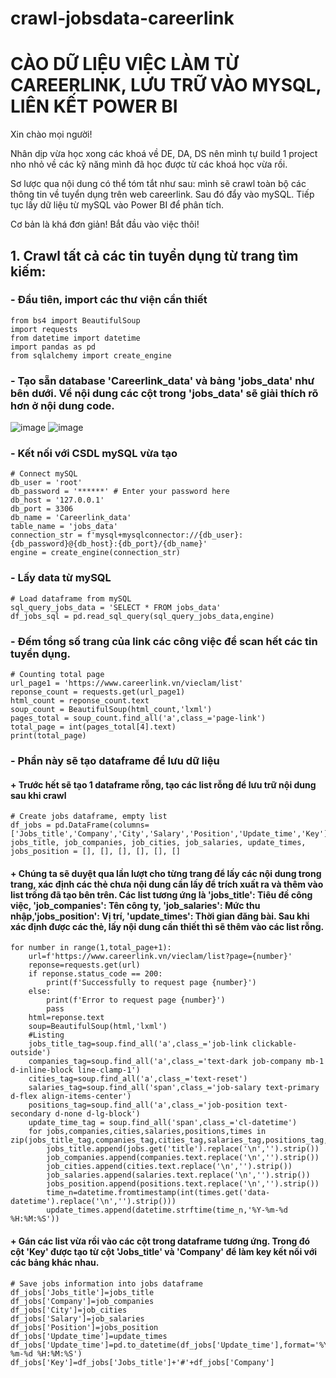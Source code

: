 # crawl-jobsdata-careerlink
# CÀO DỮ LIỆU VIỆC LÀM TỪ CAREERLINK, LƯU TRỮ VÀO MYSQL, LIÊN KẾT POWER BI

Xin chào mọi người!

Nhân dịp vừa học xong các khoá về DE, DA, DS nên mình tự build 1 project nho nhỏ về các kỹ năng mình đã học được từ các khoá học vừa rồi.

Sơ lược qua nội dung có thể tóm tắt như sau: mình sẽ crawl toàn bộ các thông tin về tuyển dụng trên web careerlink. Sau đó đẩy vào mySQL. Tiếp tục lấy dữ liệu từ mySQL vào Power BI để phân tích.

Cơ bản là khá đơn giản! Bắt đầu vào việc thôi!

## 1. Crawl tất cả các tin tuyển dụng từ trang tìm kiếm:
###  - Đầu tiên, import các thư viện cần thiết
  
```
from bs4 import BeautifulSoup
import requests
from datetime import datetime
import pandas as pd
from sqlalchemy import create_engine
```
 ### - Tạo sẵn database 'Careerlink_data' và bảng 'jobs_data' như bên dưới. Về nội dung các cột trong 'jobs_data' sẽ giải thích rõ hơn ở nội dung code.
   ![image](https://github.com/hoang410/crawl-jobsdata-careerlink/assets/119757225/8ba5d0aa-5bbf-46ae-9412-eec4a97b0b17) 
   ![image](https://github.com/hoang410/crawl-jobsdata-careerlink/assets/119757225/827207b4-d5e4-4420-bd01-9fbbf66123b5)
 ### - Kết nối với CSDL mySQL vừa tạo
```
# Connect mySQL
db_user = 'root'
db_password = '******' # Enter your password here
db_host = '127.0.0.1'
db_port = 3306
db_name = 'Careerlink_data'
table_name = 'jobs_data'
connection_str = f'mysql+mysqlconnector://{db_user}:{db_password}@{db_host}:{db_port}/{db_name}'
engine = create_engine(connection_str)
```
 ###  - Lấy data từ mySQL
```
# Load dataframe from mySQL
sql_query_jobs_data = 'SELECT * FROM jobs_data'
df_jobs_sql = pd.read_sql_query(sql_query_jobs_data,engine)
```
 ###  - Đếm tổng số trang của link các công việc để scan hết các tin tuyển dụng.
```
# Counting total page
url_page1 = 'https://www.careerlink.vn/vieclam/list'
reponse_count = requests.get(url_page1)
html_count = reponse_count.text
soup_count = BeautifulSoup(html_count,'lxml')
pages_total = soup_count.find_all('a',class_='page-link')
total_page = int(pages_total[4].text)
print(total_page)
```
 ###  - Phần này sẽ tạo dataframe để lưu dữ liệu
 ####   + Trước hết sẽ tạo 1 dataframe rỗng, tạo các list rỗng để lưu trữ nội dung sau khi crawl
 ```
# Create jobs dataframe, empty list
df_jobs = pd.DataFrame(columns=['Jobs_title','Company','City','Salary','Position','Update_time','Key'])
jobs_title, job_companies, job_cities, job_salaries, update_times, jobs_position = [], [], [], [], [], []
 ```
####    + Chúng ta sẽ duyệt qua lần lượt cho từng trang để lấy các nội dung trong trang, xác định các thẻ chưa nội dung cần lấy để trích xuất ra và thêm vào list trống đã tạo bên trên. Các list tương ứng là 'jobs_title': Tiêu đề công việc, 'job_companies': Tên công ty, 'job_salaries': Mức thu nhập,'jobs_position': Vị trí, 'update_times': Thời gian đăng bài. Sau khi xác định được các thẻ, lấy nội dung cần thiết thì sẽ thêm vào các list rỗng.

```
for number in range(1,total_page+1):
    url=f'https://www.careerlink.vn/vieclam/list?page={number}'
    reponse=requests.get(url)
    if reponse.status_code == 200:
        print(f'Successfully to request page {number}')
    else:
        print(f'Error to request page {number}')
        pass
    html=reponse.text
    soup=BeautifulSoup(html,'lxml')
    #Listing
    jobs_title_tag=soup.find_all('a',class_='job-link clickable-outside')
    companies_tag=soup.find_all('a',class_='text-dark job-company mb-1 d-inline-block line-clamp-1')
    cities_tag=soup.find_all('a',class_='text-reset')
    salaries_tag=soup.find_all('span',class_='job-salary text-primary d-flex align-items-center')
    positions_tag=soup.find_all('a',class_='job-position text-secondary d-none d-lg-block')
    update_time_tag = soup.find_all('span',class_='cl-datetime')
    for jobs,companies,cities,salaries,positions,times in zip(jobs_title_tag,companies_tag,cities_tag,salaries_tag,positions_tag,update_time_tag):
        jobs_title.append(jobs.get('title').replace('\n','').strip())
        job_companies.append(companies.text.replace('\n','').strip())
        job_cities.append(cities.text.replace('\n','').strip())
        job_salaries.append(salaries.text.replace('\n','').strip())
        jobs_position.append(positions.text.replace('\n','').strip())
        time_n=datetime.fromtimestamp(int(times.get('data-datetime').replace('\n','').strip()))
        update_times.append(datetime.strftime(time_n,'%Y-%m-%d %H:%M:%S'))
```
####    + Gán các list vừa rồi vào các cột trong dataframe tương ứng. Trong đó cột 'Key' được tạo từ cột 'Jobs_title' và 'Company' để làm key kết nối với các bảng khác nhau.
```
# Save jobs information into jobs dataframe
df_jobs['Jobs_title']=jobs_title
df_jobs['Company']=job_companies
df_jobs['City']=job_cities
df_jobs['Salary']=job_salaries
df_jobs['Position']=jobs_position
df_jobs['Update_time']=update_times
df_jobs['Update_time']=pd.to_datetime(df_jobs['Update_time'],format='%Y-%m-%d %H:%M:%S')
df_jobs['Key']=df_jobs['Jobs_title']+'#'+df_jobs['Company']
```
